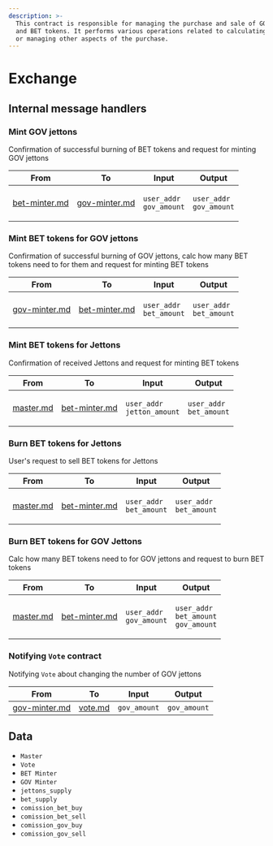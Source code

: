 ```yaml
---
description: >-
  This contract is responsible for managing the purchase and sale of GOV jettons
  and BET tokens. It performs various operations related to calculating interest
  or managing other aspects of the purchase.
---
```


# Exchange

## Internal message handlers

### Mint GOV jettons

Confirmation of successful burning of BET tokens and request for minting GOV jettons

| From                                     | To                                       | Input                                                    | Output                                                   |
| ---------------------------------------- | ---------------------------------------- | -------------------------------------------------------- | -------------------------------------------------------- |
| [bet-minter.md](bet-minter.md "mention") | [gov-minter.md](gov-minter.md "mention") | <p><code>user_addr</code><br><code>gov_amount</code></p> | <p><code>user_addr</code><br><code>gov_amount</code></p> |

### Mint BET tokens for GOV jettons

Confirmation of successful burning of GOV jettons, calc how many BET tokens need to for them and request for minting BET tokens

| From                                     | To                                       | Input                                                    | Output                                                   |
| ---------------------------------------- | ---------------------------------------- | -------------------------------------------------------- | -------------------------------------------------------- |
| [gov-minter.md](gov-minter.md "mention") | [bet-minter.md](bet-minter.md "mention") | <p><code>user_addr</code><br><code>bet_amount</code></p> | <p><code>user_addr</code><br><code>bet_amount</code></p> |

### Mint BET tokens for Jettons

Confirmation of received Jettons and request for minting BET tokens

| From                             | To                                       | Input                                                       | Output                                                   |
| -------------------------------- | ---------------------------------------- | ----------------------------------------------------------- | -------------------------------------------------------- |
| [master.md](master.md "mention") | [bet-minter.md](bet-minter.md "mention") | <p><code>user_addr</code><br><code>jetton_amount</code></p> | <p><code>user_addr</code><br><code>bet_amount</code></p> |

### Burn BET tokens for Jettons

User's request to sell BET tokens for Jettons

| From                             | To                                       | Input                                                    | Output                                                   |
| -------------------------------- | ---------------------------------------- | -------------------------------------------------------- | -------------------------------------------------------- |
| [master.md](master.md "mention") | [bet-minter.md](bet-minter.md "mention") | <p><code>user_addr</code><br><code>bet_amount</code></p> | <p><code>user_addr</code><br><code>bet_amount</code></p> |

### Burn BET tokens for GOV Jettons

Calc how many BET tokens need to for GOV jettons and request to burn BET tokens

| From                             | To                                       | Input                                                    | Output                                                                              |
| -------------------------------- | ---------------------------------------- | -------------------------------------------------------- | ----------------------------------------------------------------------------------- |
| [master.md](master.md "mention") | [bet-minter.md](bet-minter.md "mention") | <p><code>user_addr</code><br><code>gov_amount</code></p> | <p><code>user_addr</code><br><code>bet_amount</code><br><code>gov_amount</code></p> |

### Notifying `Vote` contract

Notifying `Vote` about changing the number of GOV jettons

| From                                     | To                           | Input        | Output       |
| ---------------------------------------- | ---------------------------- | ------------ | ------------ |
| [gov-minter.md](gov-minter.md "mention") | [vote.md](vote.md "mention") | `gov_amount` | `gov_amount` |

## Data

* `Master`
* `Vote`
* `BET Minter`
* `GOV Minter`
* `jettons_supply`
* `bet_supply`
* `comission_bet_buy`
* `comission_bet_sell`
* `comission_gov_buy`
* `comission_gov_sell`
